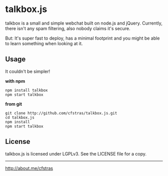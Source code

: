 talkbox.js
==========

talkbox is a small and simple webchat built on node.js and jQuery.
Currently, there isn't any spam filtering, also nobody claims it's secure.

But: It's super fast to deploy, has a minimal footprint and you might be able to learn something when looking at it.

Usage
-----
It couldn't be simpler!

**with npm**

	npm install talkbox
	npm start talkbox

**from git**

	git clone http://github.com/cfstras/talkbox.js.git
	cd talkbox.js
	npm install
	npm start talkbox

License
-------
talkbox.js is licensed under LGPLv3. See the LICENSE file for a copy.


---
http://about.me/cfstras